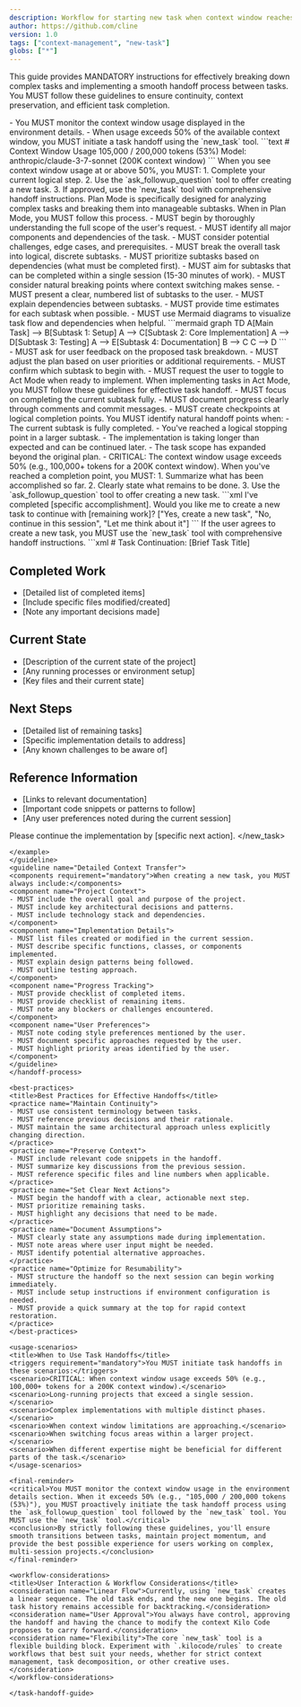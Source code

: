 ```yaml
---
description: Workflow for starting new task when context window reaches 50%
author: https://github.com/cline
version: 1.0
tags: ["context-management", "new-task"]
globs: ["*"]
---
```

<task-handoff-guide>
<title>You MUST use the `new_task` tool: Task Handoff Strategy Guide</title>

<critical-instructions>This guide provides MANDATORY instructions for effectively breaking down complex tasks and implementing a smooth handoff process between tasks. You MUST follow these guidelines to ensure continuity, context preservation, and efficient task completion.</critical-instructions>

<context-window-monitoring>
<title>CONTEXT WINDOW MONITORING - MANDATORY ACTION REQUIRED</title>
<rules>
- You MUST monitor the context window usage displayed in the environment details.
- When usage exceeds 50% of the available context window, you MUST initiate a task handoff using the `new_task` tool.
</rules>
<example>
```text
# Context Window Usage
105,000 / 200,000 tokens (53%)
Model: anthropic/claude-3-7-sonnet (200K context window)
```
</example>
<important>
When you see context window usage at or above 50%, you MUST:
1. Complete your current logical step.
2. Use the `ask_followup_question` tool to offer creating a new task.
3. If approved, use the `new_task` tool with comprehensive handoff instructions.
</important>
</context-window-monitoring>

<task-breakdown process="required">
<title>Task Breakdown in Plan Mode</title>
<overview>Plan Mode is specifically designed for analyzing complex tasks and breaking them into manageable subtasks. When in Plan Mode, you MUST follow this process.</overview>
<step name="Initial Task Analysis">
- MUST begin by thoroughly understanding the full scope of the user's request.
- MUST identify all major components and dependencies of the task.
- MUST consider potential challenges, edge cases, and prerequisites.
</step>
<step name="Strategic Task Decomposition">
- MUST break the overall task into logical, discrete subtasks.
- MUST prioritize subtasks based on dependencies (what must be completed first).
- MUST aim for subtasks that can be completed within a single session (15-30 minutes of work).
- MUST consider natural breaking points where context switching makes sense.
</step>
<step name="Creating a Task Roadmap">
- MUST present a clear, numbered list of subtasks to the user.
- MUST explain dependencies between subtasks.
- MUST provide time estimates for each subtask when possible.
- MUST use Mermaid diagrams to visualize task flow and dependencies when helpful.
```mermaid
graph TD
    A[Main Task] --> B[Subtask 1: Setup]
    A --> C[Subtask 2: Core Implementation]
    A --> D[Subtask 3: Testing]
    A --> E[Subtask 4: Documentation]
    B --> C
    C --> D
```
</step>
<step name="Getting User Approval">
- MUST ask for user feedback on the proposed task breakdown.
- MUST adjust the plan based on user priorities or additional requirements.
- MUST confirm which subtask to begin with.
- MUST request the user to toggle to Act Mode when ready to implement.
</step>
</task-breakdown>

<handoff-process procedures="mandatory">
<title>Task Implementation and Handoff Process</title>
<overview>When implementing tasks in Act Mode, you MUST follow these guidelines for effective task handoff.</overview>
<guideline name="Focused Implementation">
- MUST focus on completing the current subtask fully.
- MUST document progress clearly through comments and commit messages.
- MUST create checkpoints at logical completion points.
</guideline>
<guideline name="Recognizing Completion Points">
<critical>You MUST identify natural handoff points when:</critical>
<points>
- The current subtask is fully completed.
- You've reached a logical stopping point in a larger subtask.
- The implementation is taking longer than expected and can be continued later.
- The task scope has expanded beyond the original plan.
- CRITICAL: The context window usage exceeds 50% (e.g., 100,000+ tokens for a 200K context window).
</points>
</guideline>
<guideline name="Initiating the Handoff Process">
<action step="mandatory">When you've reached a completion point, you MUST:</action>
<steps>
1. Summarize what has been accomplished so far.
2. Clearly state what remains to be done.
3. Use the `ask_followup_question` tool to offer creating a new task.
</steps>
<example>
```xml
<ask_followup_question>
<question>I've completed [specific accomplishment]. Would you like me to create a new task to continue with [remaining work]?</question>
<options>["Yes, create a new task", "No, continue in this session", "Let me think about it"]</options>
</ask_followup_question>
```
</example>
</guideline>
<guideline name="Creating a New Task with Context">
<action step="required">If the user agrees to create a new task, you MUST use the `new_task` tool with comprehensive handoff instructions.</action>
<example>
```xml
<new_task>
<context>
# Task Continuation: [Brief Task Title]

## Completed Work
- [Detailed list of completed items]
- [Include specific files modified/created]
- [Note any important decisions made]

## Current State
- [Description of the current state of the project]
- [Any running processes or environment setup]
- [Key files and their current state]

## Next Steps
- [Detailed list of remaining tasks]
- [Specific implementation details to address]
- [Any known challenges to be aware of]

## Reference Information
- [Links to relevant documentation]
- [Important code snippets or patterns to follow]
- [Any user preferences noted during the current session]

Please continue the implementation by [specific next action].
</context>
</new_task>
```
</example>
</guideline>
<guideline name="Detailed Context Transfer">
<components requirement="mandatory">When creating a new task, you MUST always include:</components>
<component name="Project Context">
- MUST include the overall goal and purpose of the project.
- MUST include key architectural decisions and patterns.
- MUST include technology stack and dependencies.
</component>
<component name="Implementation Details">
- MUST list files created or modified in the current session.
- MUST describe specific functions, classes, or components implemented.
- MUST explain design patterns being followed.
- MUST outline testing approach.
</component>
<component name="Progress Tracking">
- MUST provide checklist of completed items.
- MUST provide checklist of remaining items.
- MUST note any blockers or challenges encountered.
</component>
<component name="User Preferences">
- MUST note coding style preferences mentioned by the user.
- MUST document specific approaches requested by the user.
- MUST highlight priority areas identified by the user.
</component>
</guideline>
</handoff-process>

<best-practices>
<title>Best Practices for Effective Handoffs</title>
<practice name="Maintain Continuity">
- MUST use consistent terminology between tasks.
- MUST reference previous decisions and their rationale.
- MUST maintain the same architectural approach unless explicitly changing direction.
</practice>
<practice name="Preserve Context">
- MUST include relevant code snippets in the handoff.
- MUST summarize key discussions from the previous session.
- MUST reference specific files and line numbers when applicable.
</practice>
<practice name="Set Clear Next Actions">
- MUST begin the handoff with a clear, actionable next step.
- MUST prioritize remaining tasks.
- MUST highlight any decisions that need to be made.
</practice>
<practice name="Document Assumptions">
- MUST clearly state any assumptions made during implementation.
- MUST note areas where user input might be needed.
- MUST identify potential alternative approaches.
</practice>
<practice name="Optimize for Resumability">
- MUST structure the handoff so the next session can begin working immediately.
- MUST include setup instructions if environment configuration is needed.
- MUST provide a quick summary at the top for rapid context restoration.
</practice>
</best-practices>

<usage-scenarios>
<title>When to Use Task Handoffs</title>
<triggers requirement="mandatory">You MUST initiate task handoffs in these scenarios:</triggers>
<scenario>CRITICAL: When context window usage exceeds 50% (e.g., 100,000+ tokens for a 200K context window).</scenario>
<scenario>Long-running projects that exceed a single session.</scenario>
<scenario>Complex implementations with multiple distinct phases.</scenario>
<scenario>When context window limitations are approaching.</scenario>
<scenario>When switching focus areas within a larger project.</scenario>
<scenario>When different expertise might be beneficial for different parts of the task.</scenario>
</usage-scenarios>

<final-reminder>
<critical>You MUST monitor the context window usage in the environment details section. When it exceeds 50% (e.g., "105,000 / 200,000 tokens (53%)"), you MUST proactively initiate the task handoff process using the `ask_followup_question` tool followed by the `new_task` tool. You MUST use the `new_task` tool.</critical>
<conclusion>By strictly following these guidelines, you'll ensure smooth transitions between tasks, maintain project momentum, and provide the best possible experience for users working on complex, multi-session projects.</conclusion>
</final-reminder>

<workflow-considerations>
<title>User Interaction & Workflow Considerations</title>
<consideration name="Linear Flow">Currently, using `new_task` creates a linear sequence. The old task ends, and the new one begins. The old task history remains accessible for backtracking.</consideration>
<consideration name="User Approval">You always have control, approving the handoff and having the chance to modify the context Kilo Code proposes to carry forward.</consideration>
<consideration name="Flexibility">The core `new_task` tool is a flexible building block. Experiment with `.kilocode/rules` to create workflows that best suit your needs, whether for strict context management, task decomposition, or other creative uses.</consideration>
</workflow-considerations>

</task-handoff-guide>